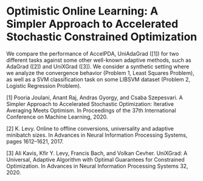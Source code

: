 # Optimistic Online Learning: A Simpler Approach to Accelerated Stochastic Constrained Optimization

We compare the performance of AccelPDA, UniAdaGrad ([1]) for two different tasks against some other well-known adaptive methods, such as AdaGrad ([2]) and UniXGrad ([3]).
We consider a synthetic setting where we analyze the convergence behavior (Problem 1, Least Squares Problem), as well as a SVM classification task on some LIBSVM dataset (Problem 2, Logistic Regression Problem).

[1] Pooria Joulani, Anant Raj, Andras Gyorgy, and Csaba Szepesvari. A Simpler Approach to Accelerated Stochastic Optimization: Iterative Averaging Meets Optimism. In Proceedings of the 37th
International Conference on Machine Learning, 2020.

[2] K. Levy. Online to offline conversions, universality and adaptive minibatch sizes. In Advances in Neural Information Processing Systems, pages 1612–1621, 2017.

[3] Ali Kavis, Kfir Y. Levy, Francis Bach, and Volkan Cevher. UniXGrad: A Universal, Adaptive Algorithm with Optimal Guarantees for Constrained Optimization. In Advances in Neural Information Processing Systems 32, 2020.
